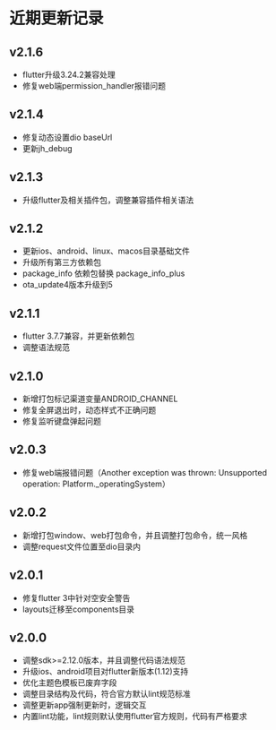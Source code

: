 # 近期更新记录

## v2.1.6
- flutter升级3.24.2兼容处理
- 修复web端permission_handler报错问题

## v2.1.4
- 修复动态设置dio baseUrl
- 更新jh_debug

## v2.1.3
- 升级flutter及相关插件包，调整兼容插件相关语法

## v2.1.2
- 更新ios、android、linux、macos目录基础文件
- 升级所有第三方依赖包
- package_info 依赖包替换 package_info_plus
- ota_update4版本升级到5

## v2.1.1

- flutter 3.7.7兼容，并更新依赖包
- 调整语法规范

## v2.1.0

- 新增打包标记渠道变量ANDROID_CHANNEL
- 修复全屏退出时，动态样式不正确问题
- 修复监听键盘弹起问题

## v2.0.3

- 修复web端报错问题（Another exception was thrown: Unsupported operation: Platform._operatingSystem）

## v2.0.2

- 新增打包window、web打包命令，并且调整打包命令，统一风格
- 调整request文件位置至dio目录内

## v2.0.1

- 修复flutter 3中针对空安全警告
- layouts迁移至components目录

## v2.0.0

- 调整sdk>=2.12.0版本，并且调整代码语法规范
- 升级ios、android项目对flutter新版本(1.12)支持
- 优化主题色模板已废弃字段
- 调整目录结构及代码，符合官方默认lint规范标准
- 调整更新app强制更新时，逻辑交互
- 内置lint功能，lint规则默认使用flutter官方规则，代码有严格要求
